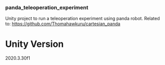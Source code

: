### panda_teleoperation_experiment
Unity project to run a teleoperation experiment using panda robot. 
Related to: https://github.com/Thomahawkuru/cartesian_panda


# Unity Version
2020.3.30f1

